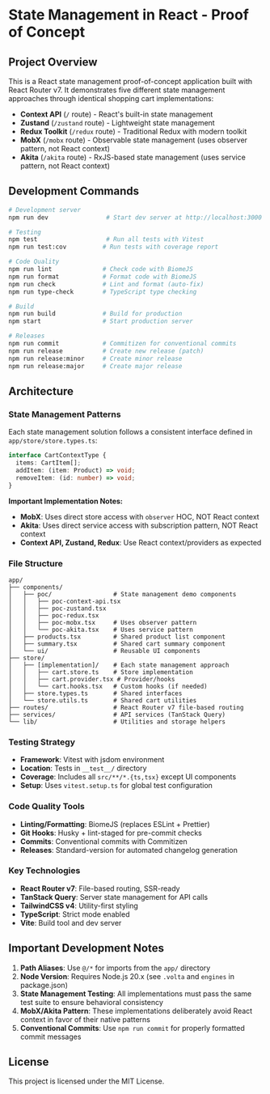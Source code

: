 # State Management in React - Proof of Concept

## Project Overview

This is a React state management proof-of-concept application built with React Router v7. It demonstrates five different state management approaches through identical shopping cart implementations:

- **Context API** (`/` route) - React's built-in state management
- **Zustand** (`/zustand` route) - Lightweight state management
- **Redux Toolkit** (`/redux` route) - Traditional Redux with modern toolkit
- **MobX** (`/mobx` route) - Observable state management (uses observer pattern, not React context)
- **Akita** (`/akita` route) - RxJS-based state management (uses service pattern, not React context)

## Development Commands

```bash
# Development server
npm run dev                # Start dev server at http://localhost:3000

# Testing
npm test                   # Run all tests with Vitest
npm run test:cov          # Run tests with coverage report

# Code Quality
npm run lint              # Check code with BiomeJS
npm run format            # Format code with BiomeJS
npm run check             # Lint and format (auto-fix)
npm run type-check        # TypeScript type checking

# Build
npm run build             # Build for production
npm start                 # Start production server

# Releases
npm run commit            # Commitizen for conventional commits
npm run release           # Create new release (patch)
npm run release:minor     # Create minor release
npm run release:major     # Create major release
```

## Architecture

### State Management Patterns

Each state management solution follows a consistent interface defined in `app/store/store.types.ts`:

```typescript
interface CartContextType {
  items: CartItem[];
  addItem: (item: Product) => void;
  removeItem: (id: number) => void;
}
```

**Important Implementation Notes:**
- **MobX**: Uses direct store access with `observer` HOC, NOT React context
- **Akita**: Uses direct service access with subscription pattern, NOT React context
- **Context API, Zustand, Redux**: Use React context/providers as expected

### File Structure

```
app/
├── components/
│   ├── poc/                 # State management demo components
│   │   ├── poc-context-api.tsx
│   │   ├── poc-zustand.tsx
│   │   ├── poc-redux.tsx
│   │   ├── poc-mobx.tsx     # Uses observer pattern
│   │   └── poc-akita.tsx    # Uses service pattern
│   ├── products.tsx         # Shared product list component
│   ├── summary.tsx          # Shared cart summary component
│   └── ui/                  # Reusable UI components
├── store/
│   ├── [implementation]/    # Each state management approach
│   │   ├── cart.store.ts    # Store implementation
│   │   ├── cart.provider.tsx # Provider/hooks
│   │   └── cart.hooks.tsx   # Custom hooks (if needed)
│   ├── store.types.ts       # Shared interfaces
│   └── store.utils.ts       # Shared cart utilities
├── routes/                  # React Router v7 file-based routing
├── services/                # API services (TanStack Query)
└── lib/                     # Utilities and storage helpers
```

### Testing Strategy

- **Framework**: Vitest with jsdom environment
- **Location**: Tests in `__test__/` directory
- **Coverage**: Includes all `src/**/*.{ts,tsx}` except UI components
- **Setup**: Uses `vitest.setup.ts` for global test configuration

### Code Quality Tools

- **Linting/Formatting**: BiomeJS (replaces ESLint + Prettier)
- **Git Hooks**: Husky + lint-staged for pre-commit checks
- **Commits**: Conventional commits with Commitizen
- **Releases**: Standard-version for automated changelog generation

### Key Technologies

- **React Router v7**: File-based routing, SSR-ready
- **TanStack Query**: Server state management for API calls
- **TailwindCSS v4**: Utility-first styling
- **TypeScript**: Strict mode enabled
- **Vite**: Build tool and dev server

## Important Development Notes

1. **Path Aliases**: Use `@/*` for imports from the `app/` directory
2. **Node Version**: Requires Node.js 20.x (see `.volta` and `engines` in package.json)
3. **State Management Testing**: All implementations must pass the same test suite to ensure behavioral consistency
4. **MobX/Akita Pattern**: These implementations deliberately avoid React context in favor of their native patterns
5. **Conventional Commits**: Use `npm run commit` for properly formatted commit messages

## License

This project is licensed under the MIT License.
